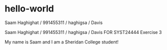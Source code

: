 # hello-world
Saam Haghighat / 991455311 / haghigsa / Davis

Saam Haghighat / 991455311 / haghigsa / Davis FOR SYST24444 Exercise 3

My name is Saam and I am a Sheridan College student!
